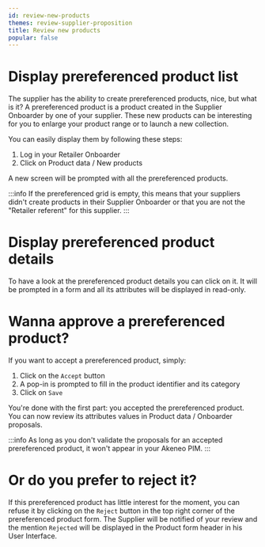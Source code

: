```yaml
---
id: review-new-products
themes: review-supplier-proposition
title: Review new products
popular: false
---
```


# Display prereferenced product list

The supplier has the ability to create prereferenced products, nice, but what is it? A prereferenced product is a product created in the Supplier Onboarder by one of your supplier. These new products can be interesting for you to enlarge your product range or to launch a new collection.

You can easily display them by following these steps:
1. Log in your Retailer Onboarder
1. Click on Product data / New products

A new screen will be prompted with all the prereferenced products.

:::info
If the prereferenced grid is empty, this means that your suppliers didn't create products in their Supplier Onboarder or that you are not the "Retailer referent" for this supplier.
:::

# Display prereferenced product details

To have a look at the prereferenced product details you can click on it. It will be prompted in a form and all its attributes will be displayed in read-only.

# Wanna approve a prereferenced product?

If you want to accept a prereferenced product, simply:
1. Click on the `Accept` button
1. A pop-in is prompted to fill in the product identifier and its category
1. Click on `Save`

You're done with the first part: you accepted the prereferenced product. You can now review its attributes values in Product data / Onboarder proposals.

:::info
As long as you don't validate the proposals for an accepted prereferenced product, it won't appear in your Akeneo PIM.
:::


# Or do you prefer to reject it?

If this prereferenced product has little interest for the moment, you can refuse it by clicking on the `Reject` button in the top right corner of the prereferenced product form. The Supplier will be notified of your review and the mention `Rejected` will be displayed in the Product form header in his User Interface.
